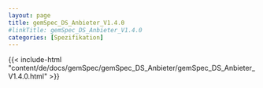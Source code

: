 ```yaml
---
layout: page
title: gemSpec_DS_Anbieter_V1.4.0
#linkTitle: gemSpec_DS_Anbieter_V1.4.0
categories: [Spezifikation]
---
```

{{< include-html "content/de/docs/gemSpec/gemSpec_DS_Anbieter/gemSpec_DS_Anbieter_V1.4.0.html" >}}
